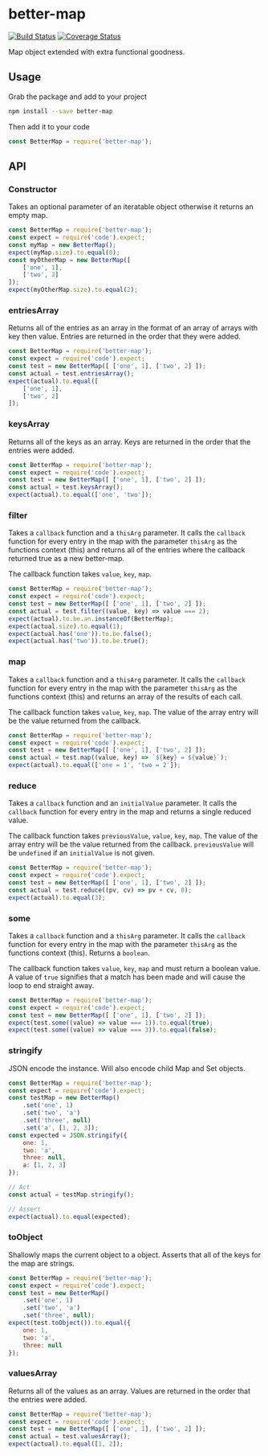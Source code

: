 # better-map

[![Build Status](https://travis-ci.org/blacksun1/better-map.svg?branch=master)](https://travis-ci.org/blacksun1/better-map)
[![Coverage Status](https://coveralls.io/repos/github/blacksun1/better-map/badge.svg?branch=master)](https://coveralls.io/github/blacksun1/better-map?branch=master)

Map object extended with extra functional goodness.

## Usage

Grab the package and add to your project

```bash
npm install --save better-map
```

Then add it to your code

```js
const BetterMap = require('better-map');
```

## API

### Constructor

Takes an optional parameter of an iteratable object otherwise it returns an
empty map.

```js
const BetterMap = require('better-map');
const expect = require('code').expect;
const myMap = new BetterMap();
expect(myMap.size).to.equal(0);
const myOtherMap = new BetterMap([
	['one', 1],
	['two', 2]
]);
expect(myOtherMap.size).to.equal(2);
```

### entriesArray

Returns all of the entries as an array in the format of an array of arrays with
key then value. Entries are returned in the order that they were added.

```js
const BetterMap = require('better-map');
const expect = require('code').expect;
const test = new BetterMap([ ['one', 1], ['two', 2] ]);
const actual = test.entriesArray();
expect(actual).to.equal([
	['one', 1],
	['two', 2]
]);
```

### keysArray

Returns all of the keys as an array. Keys are returned in the order that the
entries were added.

```js
const BetterMap = require('better-map');
const expect = require('code').expect;
const test = new BetterMap([ ['one', 1], ['two', 2] ]);
const actual = test.keysArray();
expect(actual).to.equal(['one', 'two']);
```

### filter

Takes a `callback` function and a `thisArg` parameter. It calls the `callback`
function for every entry in the map with the parameter `thisArg` as the
functions context (this) and returns all of the entries where the callback
returned true as a new better-map.

The callback function takes `value`, `key`, `map`.

```js
const BetterMap = require('better-map');
const expect = require('code').expect;
const test = new BetterMap([ ['one', 1], ['two', 2] ]);
const actual = test.filter((value, key) => value === 2);
expect(actual).to.be.an.instanceOf(BetterMap);
expect(actual.size).to.equal(1);
expect(actual.has('one')).to.be.false();
expect(actual.has('two')).to.be.true();
```

### map

Takes a `callback` function and a `thisArg` parameter. It calls the `callback`
function for every entry in the map with the parameter `thisArg` as the
functions context (this) and returns an array of the results of each call.

The callback function takes `value`, `key`, `map`. The value of the array entry
will be the value returned from the callback.

```js
const BetterMap = require('better-map');
const expect = require('code').expect;
const test = new BetterMap([ ['one', 1], ['two', 2] ]);
const actual = test.map((value, key) => `${key} = ${value}`);
expect(actual).to.equal(['one = 1', 'two = 2']);
```

### reduce

Takes a `callback` function and an `initialValue` parameter. It calls the `callback`
function for every entry in the map and returns a single reduced value.

The callback function takes `previousValue`, `value`, `key`, `map`. The
value of the array entry will be the value returned from the callback.
`previousValue` will be `undefined` if an `initialValue` is not given.

```js
const BetterMap = require('better-map');
const expect = require('code').expect;
const test = new BetterMap([ ['one', 1], ['two', 2] ]);
const actual = test.reduce((pv, cv) => pv + cv, 0);
expect(actual).to.equal(3);
```

### some

Takes a `callback` function and a `thisArg` parameter. It calls the `callback`
function for every entry in the map with the parameter `thisArg` as the
functions context (this). Returns a `boolean`.

The callback function takes `value`, `key`, `map` and must return a boolean
value. A value of `true` signifies that a match has been made and will cause the
loop to end straight away.

```js
const BetterMap = require('better-map');
const expect = require('code').expect;
const test = new BetterMap([ ['one', 1], ['two', 2] ]);
expect(test.some((value) => value === 1)).to.equal(true);
expect(test.some((value) => value === 3)).to.equal(false);
```

### stringify

JSON encode the instance. Will also encode child Map and Set objects.

```js
const BetterMap = require('better-map');
const expect = require('code').expect;
const testMap = new BetterMap()
    .set('one', 1)
    .set('two', 'a')
    .set('three', null)
    .set('a', [1, 2, 3]);
const expected = JSON.stringify({
    one: 1,
    two: 'a',
    three: null,
    a: [1, 2, 3]
});

// Act
const actual = testMap.stringify();

// Assert
expect(actual).to.equal(expected);
```

### toObject

Shallowly maps the current object to a object. Asserts that all of the keys for
the map are strings.

```js
const BetterMap = require('better-map');
const expect = require('code').expect;
const test = new BetterMap()
    .set('one', 1)
    .set('two', 'a')
    .set('three', null);
expect(test.toObject()).to.equal({
    one: 1,
    two: 'a',
    three: null
});
```

### valuesArray

Returns all of the values as an array. Values are returned in the order that
the entries were added.

```js
const BetterMap = require('better-map');
const expect = require('code').expect;
const test = new BetterMap([ ['one', 1], ['two', 2] ]);
const actual = test.valuesArray();
expect(actual).to.equal([1, 2]);
```
